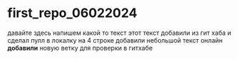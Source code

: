 ﻿# first_repo_06022024
давайте здесь напишем какой то текст
этот текст добавили из гит хаба и сделал пулл в локалку
на 4 строке добавили небольшой текст онлайн
**добавили** новую ветку для проверки в гитхабе
